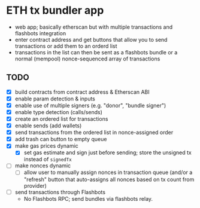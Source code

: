# ETH tx bundler app

* web app; basically etherscan but with multiple transactions and flashbots integration
* enter contract address and get buttons that allow you to send transactions or add them to an orderd list
* transactions in the list can then be sent as a flashbots bundle or a normal (mempool) nonce-sequenced array of transactions

## TODO

* [x] build contracts from contract address & Etherscan ABI
* [x] enable param detection & inputs
* [x] enable use of multiple signers (e.g. "donor", "bundle signer")
* [x] enable type detection (calls/sends)
* [x] create an ordered list for transactions
* [x] enable sends (add wallets)
* [x] send transactions from the ordered list in nonce-assigned order
* [x] add trash can button to empty queue
* [x] make gas prices dynamic
  * [x] set gas estimate and sign just before sending; store the unsigned tx instead of `signedTx`
* [ ] make nonces dynamic
  * [ ] allow user to manually assign nonces in transaction queue (and/or a "refresh" button that auto-assigns all nonces based on tx count from provider)
* [ ] send transactions through Flashbots
  * No Flashbots RPC; send bundles via flashbots relay.
